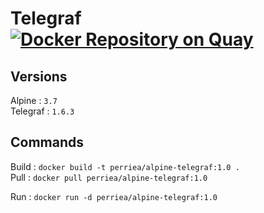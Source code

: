 # Telegraf [![Docker Repository on Quay](https://quay.io/repository/perriea/alpine-telegraf/status "Docker Repository on Quay")](https://quay.io/repository/perriea/alpine-telegraf)

## Versions

Alpine : `3.7`   
Telegraf : `1.6.3`   

## Commands

Build : `docker build -t perriea/alpine-telegraf:1.0 .`   
Pull : `docker pull perriea/alpine-telegraf:1.0`   

Run : `docker run -d perriea/alpine-telegraf:1.0`